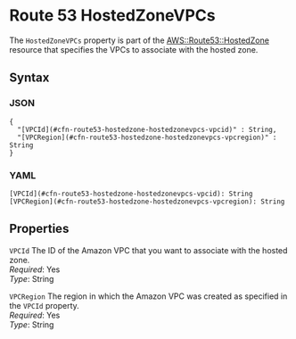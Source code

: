 # Route 53 HostedZoneVPCs<a name="aws-resource-route53-hostedzone-hostedzonevpcs"></a>

The `HostedZoneVPCs` property is part of the [AWS::Route53::HostedZone](aws-resource-route53-hostedzone.md) resource that specifies the VPCs to associate with the hosted zone\.

## Syntax<a name="w3ab2c21c14e1673b5"></a>

### JSON<a name="aws-properties-route53-hostedzone-hostedzonevpcs-syntax.json"></a>

```
{
  "[VPCId](#cfn-route53-hostedzone-hostedzonevpcs-vpcid)" : String,
  "[VPCRegion](#cfn-route53-hostedzone-hostedzonevpcs-vpcregion)" : String
}
```

### YAML<a name="aws-properties-route53-hostedzone-hostedzonevpcs-syntax.yaml"></a>

```
[VPCId](#cfn-route53-hostedzone-hostedzonevpcs-vpcid): String
[VPCRegion](#cfn-route53-hostedzone-hostedzonevpcs-vpcregion): String
```

## Properties<a name="w3ab2c21c14e1673b7"></a>

`VPCId`  <a name="cfn-route53-hostedzone-hostedzonevpcs-vpcid"></a>
The ID of the Amazon VPC that you want to associate with the hosted zone\.  
*Required*: Yes  
*Type*: String

`VPCRegion`  <a name="cfn-route53-hostedzone-hostedzonevpcs-vpcregion"></a>
The region in which the Amazon VPC was created as specified in the `VPCId` property\.  
*Required*: Yes  
*Type*: String